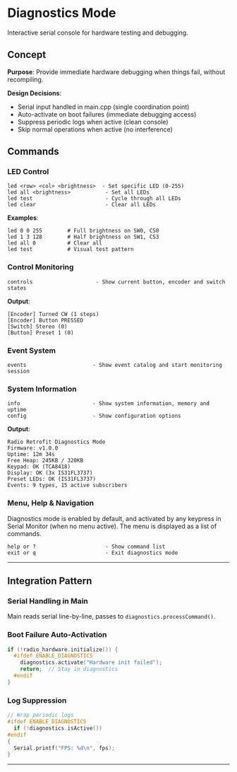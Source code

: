 # Diagnostics Mode

Interactive serial console for hardware testing and debugging.

## Concept

**Purpose**: Provide immediate hardware debugging when things fail, without recompiling.

**Design Decisions**:
- Serial input handled in main.cpp (single coordination point)
- Auto-activate on boot failures (immediate debugging access)
- Suppress periodic logs when active (clean console)
- Skip normal operations when active (no interference)

## Commands

### LED Control

```
led <row> <col> <brightness>  - Set specific LED (0-255)
led all <brightness>           - Set all LEDs
led test                       - Cycle through all LEDs
led clear                      - Clear all LEDs
```

**Examples**:
```
led 0 0 255        # Full brightness on SW0, CS0
led 1 3 128        # Half brightness on SW1, CS3
led all 0          # Clear all
led test           # Visual test pattern
```

### Control Monitoring

```
controls                    - Show current button, encoder and switch states
```

**Output**:
```
[Encoder] Turned CW (1 steps)
[Encoder] Button PRESSED
[Switch] Stereo (0)
[Button] Preset 1 (0)
```

### Event System

```
events                     - Show event catalog and start monitoring session
```

### System Information

```
info                       - Show system information, memory and uptime
config                     - Show configuration options
```

**Output**:
```
Radio Retrofit Diagnostics Mode
Firmware: v1.0.0
Uptime: 12m 34s
Free Heap: 245KB / 320KB
Keypad: OK (TCA8418)
Display: OK (3x IS31FL3737)
Preset LEDs: OK (IS31FL3737)
Events: 9 types, 15 active subscribers
```

### Menu, Help & Navigation

Diagnostics mode is enabled by default, and activated by any keypress in Serial Monitor (when no menu active). The menu is displayed as a list of commands. 

```
help or ?                      - Show command list
exit or q                      - Exit diagnostics mode
```

---

## Integration Pattern

### Serial Handling in Main

Main reads serial line-by-line, passes to `diagnostics.processCommand()`.

### Boot Failure Auto-Activation

```cpp
if (!radio_hardware.initialize()) {
  #ifdef ENABLE_DIAGNOSTICS
    diagnostics.activate("Hardware init failed");
    return;  // Stay in diagnostics
  #endif
}
```

### Log Suppression

```cpp
// Wrap periodic logs
#ifdef ENABLE_DIAGNOSTICS
  if (!diagnostics.isActive())
#endif
{
  Serial.printf("FPS: %d\n", fps);
}
```

---
